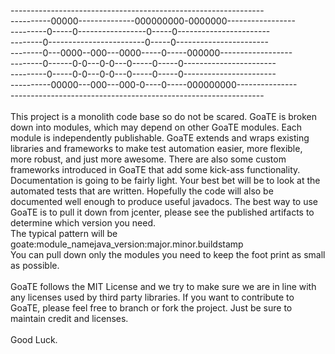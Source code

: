 ---------------------------------------------------------------<br/>
----------00000--------------000000000-0000000-----------------<br/>
---------0-----0-----------------0-----0-----------------------<br/>
--------0------------------------0-----0-----------------------<br/>
--------0---0000--000---0000-----0-----000000------------------<br/>
--------0------0-0---0-0---0-----0-----0-----------------------<br/>
---------0-----0-0---0-0---0-----0-----0-----------------------<br/>
----------00000---000---000-0----0-----000000000---------------<br/>
---------------------------------------------------------------<br/>
<br/>
This project is a monolith code base so do not be scared. GoaTE is broken down into modules, which may depend on other GoaTE modules. Each module is independently publishable. GoaTE extends and wraps existing libraries and frameworks to make test automation easier, more flexible, more robust, and just more awesome. There are also some custom frameworks introduced in GoaTE that add some kick-ass functionality. Documentation is going to be fairly light. Your best bet will be to look at the automated tests that are written. Hopefully the code will also be documented well enough to produce useful javadocs. The best way to use GoaTE is to pull it down from jcenter, please see the published artifacts to determine which version you need.<br/>
The typical pattern will be goate:module_namejava_version:major.minor.buildstamp<br/>
You can pull down only the modules you need to keep the foot print as small as possible.<br/>
<br/>
GoaTE follows the MIT License and we try to make sure we are in line with any licenses used by third party libraries. If you want to contribute to GoaTE, please feel free to branch or fork the project. Just be sure to maintain credit and licenses.
<br/>
<br/>
Good Luck.
